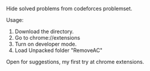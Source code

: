 Hide solved problems from codeforces problemset.

Usage: 
1. Download the directory.
2. Go to chrome://extensions
3. Turn on developer mode. 
4. Load Unpacked folder "RemoveAC"

Open for suggestions, my first try at chrome extensions.
